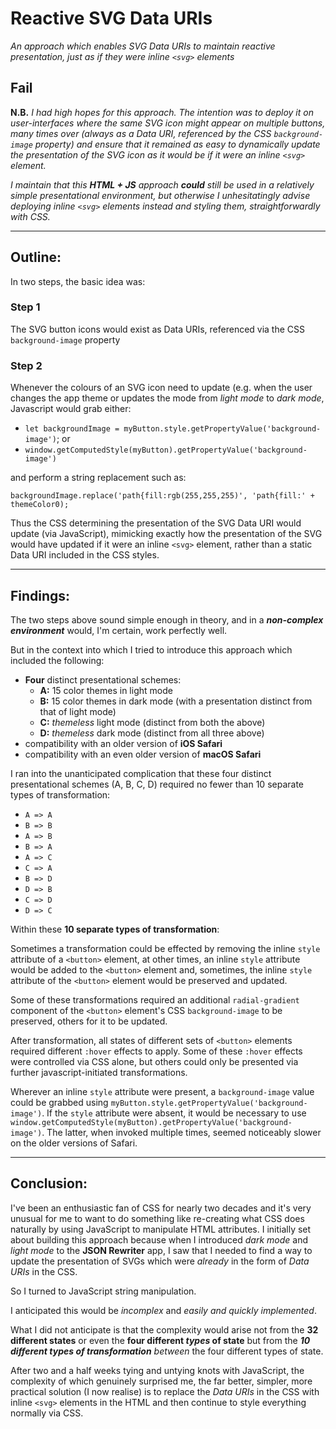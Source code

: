 # Reactive SVG Data URIs
*An approach which enables SVG Data URIs to maintain reactive presentation, just as if they were inline `<svg>` elements*

## Fail
**N.B.** *I had high hopes for this approach. The intention was to deploy it on user-interfaces where the same SVG icon might appear on multiple buttons, many times over (always as a Data URI, referenced by the CSS `background-image` property) and ensure that it remained as easy to dynamically update the presentation of the SVG icon as it would be if it were an inline `<svg>` element.*

*I maintain that this **HTML + JS** approach **could** still be used in a relatively simple presentational environment, but otherwise I unhesitatingly advise deploying inline `<svg>` elements instead and styling them, straightforwardly with CSS.*

_______

## Outline:
In two steps, the basic idea was:

### Step 1
The SVG button icons would exist as Data URIs, referenced via the CSS `background-image` property

### Step 2
Whenever the colours of an SVG icon need to update (e.g. when the user changes the app theme or updates the mode from *light mode* to *dark mode*, Javascript would grab either:

  - `let backgroundImage = myButton.style.getPropertyValue('background-image')`; or
  - `window.getComputedStyle(myButton).getPropertyValue('background-image')`

and perform a string replacement such as: 

    backgroundImage.replace('path{fill:rgb(255,255,255)', 'path{fill:' + themeColor0);
    
Thus the CSS determining the presentation of the SVG Data URI would update (via JavaScript), mimicking exactly how the presentation of the SVG would have updated if it were an inline `<svg>` element, rather than a static Data URI included in the CSS styles.

_____

## Findings:

The two steps above sound simple enough in theory, and in a ***non-complex environment*** would, I'm certain, work perfectly well.

But in the context into which I tried to introduce this approach which included the following:

 - **Four** distinct presentational schemes:
   - **A:** 15 color themes in light mode
   - **B:** 15 color themes in dark mode (with a presentation distinct from that of light mode)
   - **C:** *themeless* light mode (distinct from both the above)
   - **D:** *themeless* dark mode (distinct from all three above)
 - compatibility with an older version of **iOS Safari**
 - compatibility with an even older version of **macOS Safari**

I ran into the unanticipated complication that these four distinct  presentational schemes (A, B, C, D) required no fewer than 10 separate types of transformation:

 - `A => A`
 - `B => B`
 - `A => B`
 - `B => A`
 - `A => C`
 - `C => A`
 - `B => D`
 - `D => B`
 - `C => D`
 - `D => C`

Within these **10 separate types of transformation**:

Sometimes a transformation could be effected by removing the inline `style` attribute of a `<button>` element, at other times, an inline `style` attribute would be added to the `<button>` element and, sometimes, the inline `style` attribute of the `<button>` element would be preserved and updated.

Some of these transformations required an additional `radial-gradient` component of the `<button>` element's CSS `background-image` to be preserved, others for it to be updated.

After transformation, all states of different sets of `<button>` elements required different `:hover` effects to apply. Some of these `:hover` effects were controlled via CSS alone, but others could only be presented via further javascript-initiated transformations.

Wherever an inline `style` attribute were present, a `background-image` value could be grabbed using `myButton.style.getPropertyValue('background-image')`. If the `style` attribute were absent, it would be necessary to use `window.getComputedStyle(myButton).getPropertyValue('background-image')`. The latter, when invoked multiple times, seemed noticeably slower on the older versions of Safari.

_____

## Conclusion:
I've been an enthusiastic fan of CSS for nearly two decades and it's very unusual for me to want to do something like re-creating what CSS does naturally by using JavaScript to manipulate HTML attributes. I initially set about building this approach because when I introduced *dark mode* and *light mode* to the **JSON Rewriter** app, I saw that I needed to find a way to update the presentation of SVGs which were *already* in the form of *Data URIs* in the CSS.

So I turned to JavaScript string manipulation.

I anticipated this would be *incomplex* and *easily and quickly implemented*.

What I did not anticipate is that the complexity would arise not from  the **32 different states** or even the **four different *types* of state** but from the ***10 different types of transformation*** *between* the four different types of state.

After two and a half weeks tying and untying knots with JavaScript, the complexity of which genuinely surprised me, the far better, simpler, more practical solution (I now realise) is to replace the *Data URIs* in the CSS with inline `<svg>` elements in the HTML and then continue to style everything normally via CSS.




